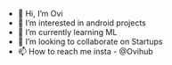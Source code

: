 - 👋 Hi, I’m Ovi
- 👀 I’m interested in android projects
- 🌱 I’m currently learning ML
- 💞️ I’m looking to collaborate on Startups
- 📫 How to reach me insta - @Ovihub

<!---
ovi-hub/ovi-hub is a ✨ special ✨ repository because its `README.md` (this file) appears on your GitHub profile.
You can click the Preview link to take a look at your changes.
--->
